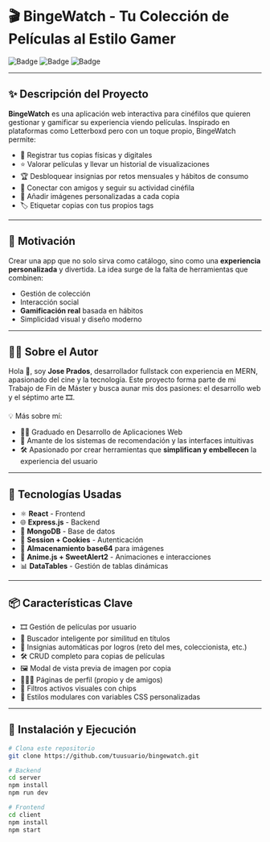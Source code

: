# 🎬 BingeWatch - Tu Colección de Películas al Estilo Gamer

![Badge](https://img.shields.io/badge/MERN-Stack-blue) ![Badge](https://img.shields.io/badge/React-%F0%9F%92%BB-61DAFB) ![Badge](https://img.shields.io/badge/Node.js-%E2%9C%94%EF%B8%8F-green)

---

## ✨ Descripción del Proyecto

**BingeWatch** es una aplicación web interactiva para cinéfilos que quieren gestionar y gamificar su experiencia viendo películas. Inspirado en plataformas como Letterboxd pero con un toque propio, BingeWatch permite:

- 📀 Registrar tus copias físicas y digitales
- ⭐ Valorar películas y llevar un historial de visualizaciones
- 🏆 Desbloquear insignias por retos mensuales y hábitos de consumo
- 👥 Conectar con amigos y seguir su actividad cinéfila
- 📸 Añadir imágenes personalizadas a cada copia
- 🏷️ Etiquetar copias con tus propios tags

---

## 🎯 Motivación

Crear una app que no solo sirva como catálogo, sino como una **experiencia personalizada** y divertida. La idea surge de la falta de herramientas que combinen:

- Gestión de colección
- Interacción social
- **Gamificación real** basada en hábitos
- Simplicidad visual y diseño moderno

---

## 🧑‍💻 Sobre el Autor

Hola 👋, soy **Jose Prados**, desarrollador fullstack con experiencia en MERN, apasionado del cine y la tecnología. Este proyecto forma parte de mi Trabajo de Fin de Máster y busca aunar mis dos pasiones: el desarrollo web y el séptimo arte 🎞️.

💡 Más sobre mí:

- 👨‍🎓 Graduado en Desarrollo de Aplicaciones Web
- 🎥 Amante de los sistemas de recomendación y las interfaces intuitivas
- 🛠️ Apasionado por crear herramientas que **simplifican y embellecen** la experiencia del usuario

---

## 🚀 Tecnologías Usadas

- ⚛️ **React** - Frontend
- 🌐 **Express.js** - Backend
- 🍃 **MongoDB** - Base de datos
- 🔐 **Session + Cookies** - Autenticación
- 💾 **Almacenamiento base64** para imágenes
- 🧩 **Anime.js + SweetAlert2** - Animaciones e interacciones
- 📊 **DataTables** - Gestión de tablas dinámicas

---

## 📦 Características Clave

- 🎞️ Gestión de películas por usuario
- 🧠 Buscador inteligente por similitud en títulos
- 🏅 Insignias automáticas por logros (reto del mes, coleccionista, etc.)
- 🛠️ CRUD completo para copias de películas
- 🖼️ Modal de vista previa de imagen por copia
- 🧑‍🤝‍🧑 Páginas de perfil (propio y de amigos)
- 🔎 Filtros activos visuales con chips
- 🧵 Estilos modulares con variables CSS personalizadas

---

## 📂 Instalación y Ejecución

```bash
# Clona este repositorio
git clone https://github.com/tuusuario/bingewatch.git

# Backend
cd server
npm install
npm run dev

# Frontend
cd client
npm install
npm start
